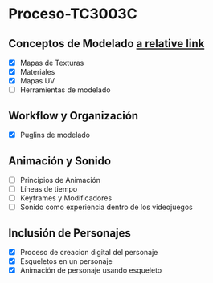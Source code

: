 # Proceso-TC3003C

## Conceptos de Modelado [a relative link](/Conceptos)
- [x] Mapas de Texturas
- [x] Materiales
- [x] Mapas UV
- [ ] Herramientas de modelado

## Workflow y Organización
- [x] Puglins de modelado

## Animación y Sonido
- [ ] Principios de Animación
- [ ] Líneas de tiempo
- [ ] Keyframes y Modificadores
- [ ] Sonido como experiencia dentro de los videojuegos

## Inclusión de Personajes
- [x] Proceso de creacion digital del personaje
- [x] Esqueletos en un personaje
- [x] Animación de personaje usando esqueleto
